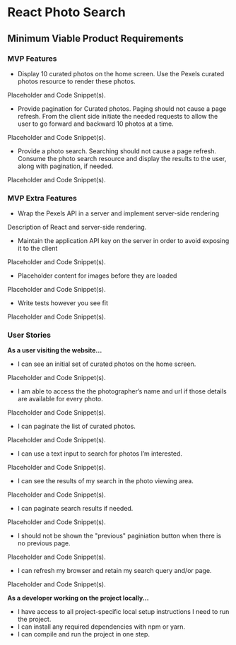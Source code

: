 # React Photo Search

## Minimum Viable Product Requirements

### MVP Features

- Display 10 curated photos on the home screen. Use the Pexels curated photos resource to render these photos.

Placeholder and Code Snippet(s).  

- Provide pagination for Curated photos. Paging should not cause a page refresh. From the client side initiate the needed requests to allow the user to go forward and backward 10 photos at a time.

Placeholder and Code Snippet(s).  

- Provide a photo search. Searching should not cause a page refresh. Consume the photo search resource and display the results to the user, along with pagination, if needed.

Placeholder and Code Snippet(s).  

### MVP Extra Features

- Wrap the Pexels API in a server and implement server-side rendering

Description of React and server-side rendering.  

- Maintain the application API key on the server in order to avoid exposing it to the client

Placeholder and Code Snippet(s).  

- Placeholder content for images before they are loaded

Placeholder and Code Snippet(s).  

- Write tests however you see fit

Placeholder and Code Snippet(s).  

### User Stories

**As a user visiting the website...**  

- I can see an initial set of curated photos on the home screen.

Placeholder and Code Snippet(s).  

- I am able to access the the photographerʼs name and url if those details are available for every photo.

Placeholder and Code Snippet(s).  

- I can paginate the list of curated photos.

Placeholder and Code Snippet(s).  

- I can use a text input to search for photos Iʼm interested.

Placeholder and Code Snippet(s).  

- I can see the results of my search in the photo viewing area.

Placeholder and Code Snippet(s).  

- I can paginate search results if needed.

Placeholder and Code Snippet(s).  

- I should not be shown the "previous" paginiation button when there is no previous page.

Placeholder and Code Snippet(s).  

- I can refresh my browser and retain my search query and/or page.

Placeholder and Code Snippet(s).  

**As a developer working on the project locally...**  

- I have access to all project-specific local setup instructions I need to run the project.
- I can install any required dependencies with npm or yarn.
- I can compile and run the project in one step.
